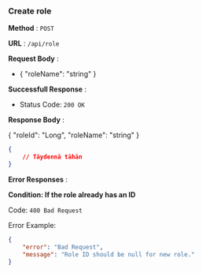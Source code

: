### Create role
**Method** : `POST`

**URL** : `/api/role`

**Request Body** :

- {
    "roleName": "string"
}

**Successfull Response** :

- Status Code: `200 OK`

**Response Body** :

{
    "roleId": "Long",
    "roleName": "string"
}

```json
{
    // Täydennä tähän
}
```

**Error Responses** :

**Condition: If the role already has an ID**

Code: `400 Bad Request`

Error Example:

```json
{
    "error": "Bad Request",
    "message": "Role ID should be null for new role."
}
```